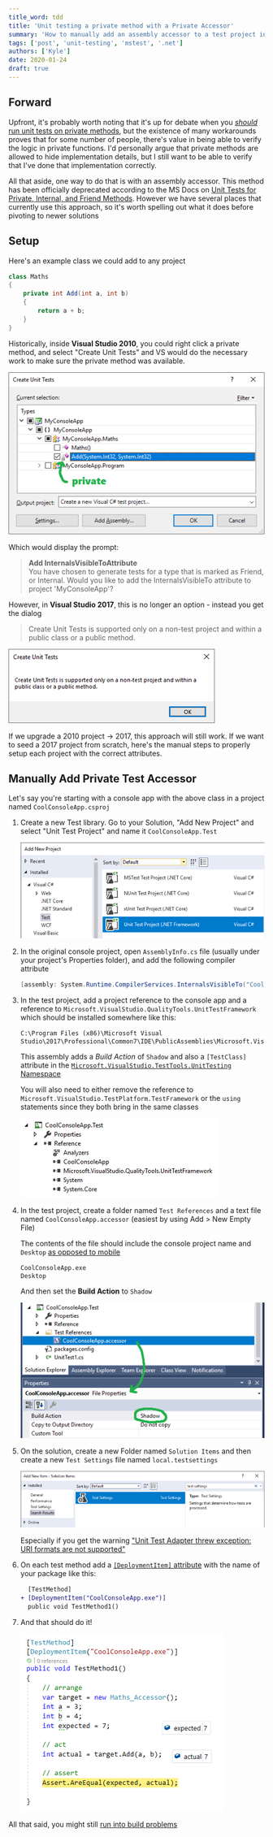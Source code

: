 ```yaml
---
title_word: tdd
title: 'Unit testing a private method with a Private Accessor'
summary: 'How to manually add an assembly accessor to a test project in order to test private methods in .NET Framework'
tags: ['post', 'unit-testing', 'mstest', '.net']
authors: ['Kyle']
date: 2020-01-24
draft: true
---
```


## Forward

Upfront, it's probably worth noting that it's up for debate when you [*should* run unit tests on private methods](https://stackoverflow.com/a/250719/1366033), but the existence of many workarounds proves that for some number of people, there's value in being able to verify the logic in private functions.  I'd personally argue that private methods are allowed to hide implementation details, but I still want to be able to verify that I've done that implementation correctly.

All that aside, one way to do that is with an assembly accessor.  This method has been officially deprecated according to the MS Docs on [Unit Tests for Private, Internal, and Friend Methods](https://docs.microsoft.com/en-us/previous-versions/visualstudio/visual-studio-2010/bb385974(v=vs.100)).  However we have several places that currently use this approach, so it's worth spelling out what it does before pivoting to newer solutions

## Setup

Here's an example class we could add to any project

```cs
class Maths
{
    private int Add(int a, int b)
    {
        return a + b;
    }
}
```


Historically, inside **Visual Studio 2010**, you could right click a private method, and select "Create Unit Tests" and VS would do the necessary work to make sure the private method was available.

![VS 2010 create unit tests](/assets/images/posts/test-accessor/vs-2010-create-tests.png)

Which would display the prompt:

> **Add InternalsVisibleToAttribute**  
> You have chosen to generate tests for a type that is marked as Friend, or Internal.  Would you like to add the InternalsVisibleTo attribute to project 'MyConsoleApp'?

However, in **Visual Studio 2017**, this is no longer an option - instead you get the dialog


> Create Unit Tests is supported only on a non-test project and within a public class or a public method.


![VS 2017 create unit tests](/assets/images/posts/test-accessor/vs-2017-create-tests.png)

If we upgrade a 2010 project -> 2017, this approach will still work. If we want to seed a 2017 project from scratch, here's the manual steps to properly setup each project with the correct attributes.

## Manually Add Private Test Accessor

Let's say you're starting with a console app with the above class in a project named `CoolConsoleApp.csproj`

1. Create a new Test library.  Go to your Solution, "Add New Project" and select "Unit Test Project" and name it `CoolConsoleApp.Test`

    ![Add MSTest Project](/assets/images/posts/test-accessor/add-mstest-project.png)


2. In the original console project, open `AssemblyInfo.cs` file (usually under your project's Properties folder), and add the following compiler attribute

    ```cs
    [assembly: System.Runtime.CompilerServices.InternalsVisibleTo("CoolConsoleApp.Test")]
    ```

3. In the test project, add a project reference to the console app and a reference to `Microsoft.VisualStudio.QualityTools.UnitTestFramework` which should be installed somewhere like this:

    ````none
    C:\Program Files (x86)\Microsoft Visual Studio\2017\Professional\Common7\IDE\PublicAssemblies\Microsoft.VisualStudio.QualityTools.UnitTestFramework.dll
    ````

    This assembly adds a *Build Action* of `Shadow` and also a `[TestClass]` attribute in the [`Microsoft.VisualStudio.TestTools.UnitTesting` Namespace](https://docs.microsoft.com/en-us/dotnet/api/microsoft.visualstudio.testtools.unittesting)

    You will also  need to either remove the reference to `Microsoft.VisualStudio.TestPlatform.TestFramework` or the `using` statements since they both bring in the same classes

    ![Test Project References](/assets/images/posts/test-accessor/test-project-references.png)


4. In the test project, create a folder named `Test References` and a text file named `CoolConsoleApp.accessor` (easiest by using Add > New Empty File)

    The contents of the file should include the console project name and `Desktop` [as opposed to mobile](https://stackoverflow.com/a/9975608/1366033)


    ``` file:CoolConsoleApp.accessor
    CoolConsoleApp.exe
    Desktop
    ```

    And then set the **Build Action** to `Shadow`

    ![Project Accessor](/assets/images/posts/test-accessor/accessor.png)

5. On the solution, create a new Folder named `Solution Items` and then create a new `Test Settings` file named `local.testsettings`

    ![Test Settings](/assets/images/posts/test-accessor/test-settings.png)

    Especially if you get the warning ["Unit Test Adapter threw exception: URI formats are not supported"](https://stackoverflow.com/a/27509544/1366033)

6. On each test method add a [`[DeploymentItem]` attribute](https://docs.microsoft.com/en-us/dotnet/api/microsoft.visualstudio.testtools.unittesting.deploymentitemattribute?view=mstest-net-1.2.0) with the name of your package like this:

    ```diff
      [TestMethod]
    + [DeploymentItem("CoolConsoleApp.exe")]
      public void TestMethod1()
    ```

7. And that should do it!

    ![Test Complete](/assets/images/posts/test-accessor/test-complete.png)


All that said, you might still [run into build problems](https://stackoverflow.com/q/6596555/1366033)